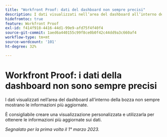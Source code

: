 ```yaml
---
title: "Workfront Proof: dati del dashboard non sempre precisi"
description: I dati visualizzati nell’area del dashboard all’interno della bozza non sempre mostrano le informazioni più aggiornate. È consigliabile creare una vista personalizzata e utilizzarla per ottenere le informazioni più aggiornate sui dati.
hidefromtoc: true
feature: Workfront Proof
exl-id: f414f918-4416-44d1-99e9-afd75f4f40f4
source-git-commit: 1aed6a440155c99f8ce0b0f42c44dd9a3c660af4
workflow-type: tm+mt
source-wordcount: '101'
ht-degree: 32%

---
```


# Workfront Proof: i dati della dashboard non sono sempre precisi

I dati visualizzati nell’area del dashboard all’interno della bozza non sempre mostrano le informazioni più aggiornate.

È consigliabile creare una visualizzazione personalizzata e utilizzarla per ottenere le informazioni più aggiornate sui dati.

_Segnalato per la prima volta il 1° marzo 2023._
